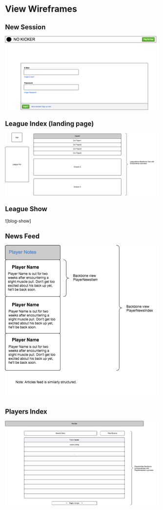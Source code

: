 # View Wireframes

## New Session
![new-session]

## League Index (landing page)
![league-show]

## League Show
![blog-show]

## News Feed
![news_feed]

## Players Index
![players_index]

[new-session]: ./wireframes/sign_in.png
[league-show]: ./wireframes/league_show.png
[leagues-index]: ./wireframes/leagues_index.png
[news_feed]: ./wireframes/news_feed.png
[players_index]: ./wireframes/players_index.png
